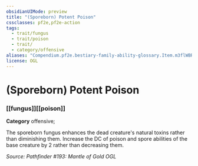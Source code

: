 ```yaml
---
obsidianUIMode: preview
title: "(Sporeborn) Potent Poison"
cssclasses: pf2e,pf2e-action
tags:
  - trait/fungus
  - trait/poison
  - trait/
  - category/offensive
aliases: "Compendium.pf2e.bestiary-family-ability-glossary.Item.m3flWBRtelwHv9oP"
license: OGL
---
```

# (Sporeborn) Potent Poison

### [[fungus]][[poison]]

**Category** offensive; 




The sporeborn fungus enhances the dead creature's natural toxins rather than diminishing them. Increase the DC of poison and spore abilities of the base creature by 2 rather than decreasing them.

*Source: Pathfinder #193: Mantle of Gold*
*OGL*